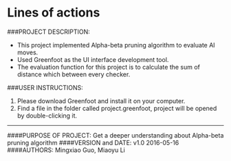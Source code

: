 # Lines of actions

###PROJECT DESCRIPTION:
* This project implemented Alpha-beta pruning algorithm to evaluate AI moves.
* Used Greenfoot as the UI interface development tool.
* The evaluation function for this project is to calculate the sum of distance which between every checker.

###USER INSTRUCTIONS:
1. Please download Greenfoot and install it on your computer.
2. Find a file in the folder called project.greenfoot, project will be opened by double-clicking it.
------------------------------------------------------------------------------------------------------------
####PURPOSE OF PROJECT: 
	Get a deeper understanding about Alpha-beta pruning algorithm
####VERSION and DATE: 
	v1.0 2016-05-16
####AUTHORS: 
	Mingxiao Guo, Miaoyu Li

